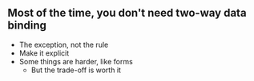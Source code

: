 ## Most of the time, you don't need two-way data binding

- The exception, not the rule
- Make it explicit
- Some things are harder, like forms
  - But the trade-off is worth it
